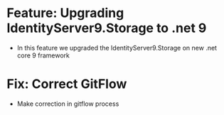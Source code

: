 # Feature: Upgrading IdentityServer9.Storage to .net 9
- In this feature we upgraded the IdentityServer9.Storage on new .net core 9 framework

# Fix: Correct GitFlow
- Make correction in gitflow process
